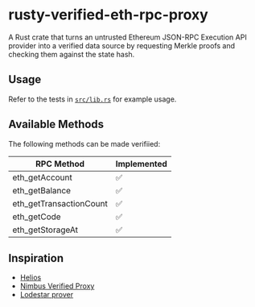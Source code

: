 # rusty-verified-eth-rpc-proxy

A Rust crate that turns an untrusted Ethereum JSON-RPC Execution API provider into a verified data source by requesting Merkle proofs and checking them against the state hash.

## Usage

Refer to the tests in [`src/lib.rs`](/src/lib.rs) for example usage.

## Available Methods

The following methods can be made verifiied:

| RPC Method                  | Implemented    |
|-----------------------------|----------------|
| eth_getAccount              | ✅             |
| eth_getBalance              | ✅             |
| eth_getTransactionCount     | ✅             |
| eth_getCode                 | ✅             |
| eth_getStorageAt            | ✅             |

## Inspiration

- [Helios](https://github.com/a16z/helios)
- [Nimbus Verified Proxy](https://github.com/status-im/nimbus-eth1/tree/master/nimbus_verified_proxy)
- [Lodestar prover](https://github.com/ChainSafe/lodestar/tree/unstable/packages/prover)
